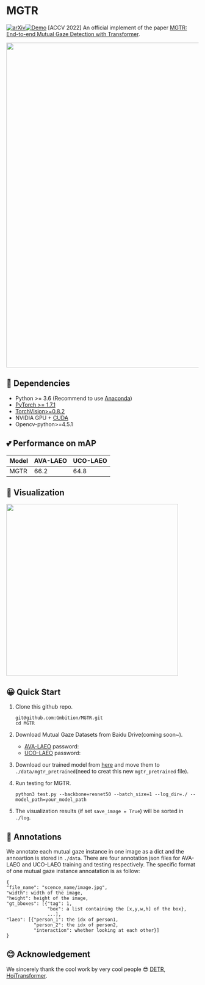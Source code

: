# MGTR

[![arXiv](https://img.shields.io/badge/arXiv-Paper-<COLOR>.svg)](https://arxiv.org/pdf/2209.10930.pdf)[![Demo](https://img.shields.io/badge/Demo-Video-blue)](https://youtu.be/pLV3MNJ0M7k)
[ACCV 2022] An official implement of the paper [MGTR: End-to-end Mutual Gaze Detection with Transformer](https://arxiv.org/pdf/2209.10930.pdf).

<img  src="https://github.com/Gmbition/MGTR/blob/main/assets/image.png" width="850px">

## 📑 Dependencies

- Python >= 3.6 (Recommend to use [Anaconda](https://www.anaconda.com/download/#linux))
- [PyTorch >= 1.7.1](https://pytorch.org/)
- [TorchVision>=0.8.2](https://pytorch.org/)
- NVIDIA GPU + [CUDA](https://developer.nvidia.com/cuda-downloads)
- Opencv-python>=4.5.1


## 💕 Performance on mAP
| Model | AVA-LAEO | UCO-LAEO |
|---|---|---|
| MGTR | 66.2 | 64.8 |

## 👀 Visualization


<img  src="https://github.com/Gmbition/MGTR/blob/main/assets/viz.gif" width="450px">

## 😀 Quick Start

1. Clone this github repo.
   ```
   git@github.com:Gmbition/MGTR.git
   cd MGTR
   ```

2. Download Mutual Gaze Datasets from Baidu Drive(coming soon~).

   - [AVA-LAEO]()   password:
   - [UCO-LAEO]()  password:

3. Download our trained model from [here](https://drive.google.com/drive/folders/1Wu3ZEIfTiQ-Me8iknbPhEHMIiDWLeUaS?usp=sharing) and move them to `./data/mgtr_pretrained`(need to creat this new `mgtr_pretrained` file).

4. Run testing for MGTR.

   ```
   python3 test.py --backbone=resnet50 --batch_size=1 --log_dir=./ --model_path=your_model_path
   ```

5. The visualization results (if set `save_image = True`) will be sorted in `./log`.

## 📖 Annotations

We annotate each mutual gaze instance in one image as a dict and the annoartion is stored in `./data`. There are four annotation json files for AVA-LAEO and UCO-LAEO training and testing respectively. The specific format of one mutual gaze instance annoatation is as follow:

```
{
"file_name": "scence_name/image.jpg",
"width": width of the image,
"height": height of the image, 
"gt_bboxes": [{"tag": 1, 
               "box": a list containing the [x,y,w,h] of the box},
               ...],
"laeo": [{"person_1": the idx of person1, 
          "person_2": the idx of person2, 
          "interaction": whether looking at each other}]
}
```

## :blush: Acknowledgement

We sincerely thank the cool work by very cool people :sunglasses: 
[DETR](https://github.com/facebookresearch/detr), [HoiTransformer](https://github.com/bbepoch/HoiTransformer).
